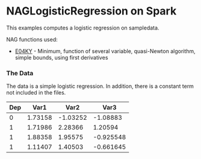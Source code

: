 # NAGLogisticRegression on Spark

This examples computes a logistic regression on sampledata.

NAG functions used:
- [E04KY] - Minimum, function of several variable, quasi-Newton algorithm, simple bounds, using first derivatives

### The Data

The data is a simple logistic regression. In addition, there is a constant term not included in the files.

| Dep  | Var1  | Var2  | Var3  |
|---|---|---|---|
|0| 1.73158| -1.03252| -1.08883|
|1| 1.71986| 2.28366| 1.20594|
|1| 1.88358| 1.95575| -0.925548|
|1| 1.11407| 1.40503| -0.661645|

[E04KY]: http://www.nag.com/numeric/fl/nagdoc_fl24/html/E04/e04kyf.html
